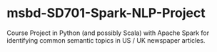 # msbd-SD701-Spark-NLP-Project
Course Project in Python (and possibly Scala) with Apache Spark for identifying common semantic topics in US / UK newspaper articles.
